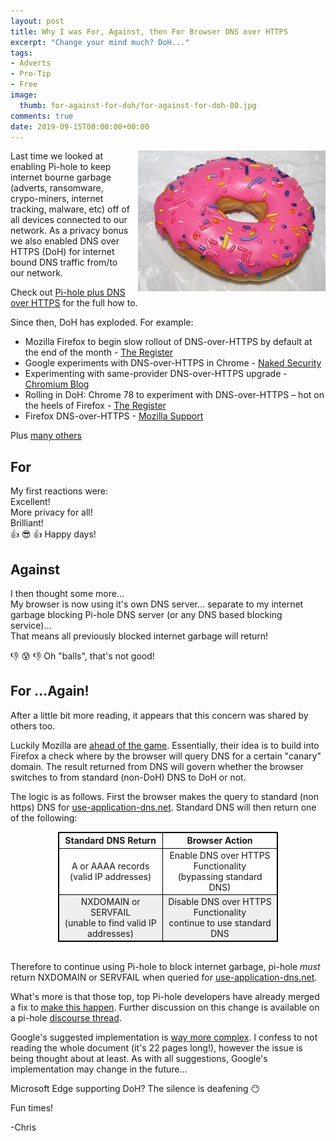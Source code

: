 ```yaml
---
layout: post
title: Why I was For, Against, then For Browser DNS over HTTPS
excerpt: "Change your mind much? DoH..."
tags:
- Adverts
- Pro-Tip
- Free
image:
  thumb: for-against-for-doh/for-against-for-doh-00.jpg
comments: true
date: 2019-09-15T00:00:00+00:00
---
```

<img style="float: right; margin: 0px 0px 10px 10px;"  alt="DoH Nut" src="/images/for-against-for-doh/for-against-for-doh-01.jpg">
Last time we looked at enabling Pi-hole to keep internet bourne garbage (adverts, ransomware, crypo-miners, internet tracking, malware, etc) off of all devices connected to our network.  As a privacy bonus we also enabled DNS over HTTPS (DoH) for internet bound DNS traffic from/to our network. 

Check out [Pi-hole plus DNS over HTTPS](https://polarclouds.co.uk/pi-hole-https-dns/) for the full how to.

Since then, DoH has exploded.  For example:

- Mozilla Firefox to begin slow rollout of DNS-over-HTTPS by default at the end of the month - [The Register](https://www.theregister.co.uk/2019/09/09/mozilla_firefox_dns/)
- Google experiments with DNS-over-HTTPS in Chrome - [Naked Security](https://nakedsecurity.sophos.com/2019/09/12/google-experiments-with-dns-over-http-in-chrome/) 
- Experimenting with same-provider DNS-over-HTTPS upgrade - [Chromium Blog](https://blog.chromium.org/2019/09/experimenting-with-same-provider-dns.html) 
- Rolling in DoH: Chrome 78 to experiment with DNS-over-HTTPS – hot on the heels of Firefox - [The Register](https://www.theregister.co.uk/2019/09/10/chrome_78_dnsoverhttps/)
- Firefox DNS-over-HTTPS - [Mozilla Support](https://support.mozilla.org/en-US/kb/firefox-dns-over-https)

Plus [many others](https://news.google.com/search?q=dns+over+https)

## For
My first reactions were: <br>
Excellent! <br>
More privacy for all!  <br>
Brilliant! <br>
:thumbsup: :sunglasses: :thumbsup: Happy days!

## Against
I then thought some more...<br>
My browser is now using it's own DNS server... separate to my internet garbage blocking Pi-hole DNS server (or any DNS based blocking service)...<br>
That means all previously blocked internet garbage will return! <br>

:thumbsdown: :cold_sweat: :thumbsdown: Oh "balls", that's not good!

## For ...Again!
After a little bit more reading, it appears that this concern was shared by others too.  

Luckily Mozilla are [ahead of the game](https://support.mozilla.org/en-US/kb/configuring-networks-disable-dns-over-https).
Essentially, their idea is to build into Firefox a check where by the browser will query DNS for a certain "canary" domain. The result returned from DNS will govern whether the browser switches to from standard (non-DoH) DNS to DoH or not.

The logic is as follows. First the browser makes the query to standard (non https) DNS for [use-application-dns.net](https://use-application-dns.net/). Standard DNS will then return one of the following:
<div>
<style scoped>
table{
    margin: 0 auto;
    width: 70%;
    border-collapse: collapse;
    border-spacing: 0;
    border:1px solid #000000; }
th{
    text-align: center;
    border:1px solid #000000; }
td{
    text-align: center;
    border:1px solid #000000;}
tr:nth-child(even) {
    background-color: #efefef;}
</style>
</div>

| Standard DNS Return | Browser Action 
| ------------------- | -------------- |
| A or AAAA records <br>(valid IP addresses) | Enable DNS over HTTPS Functionality <br>(bypassing standard DNS) |
| NXDOMAIN or SERVFAIL <br> (unable to find valid IP addresses) | Disable DNS over HTTPS Functionality <br> continue to use standard DNS |

<br>Therefore to continue using Pi-hole to block internet garbage, pi-hole *must* return NXDOMAIN or SERVFAIL when queried for [use-application-dns.net](https://use-application-dns.net/). 

What's more is that those top, top Pi-hole developers have already merged a fix to [make this happen](https://github.com/pi-hole/pi-hole/pull/2915). Further discussion on this change is available on a pi-hole [discourse thread](https://discourse.pi-hole.net/t/support-for-returning-nxdomain-for-use-application-dns-net-to-disable-firefox-doh/23243/7).

Google's suggested implementation is [way more complex](https://docs.google.com/document/d/15Ss0OaJeb-T3g2RMwgikHvsC0CPKd-MLeGeetv1wYY4/edit?usp=sharing). I confess to not reading the whole document (it's 22 pages long!), however the issue is being thought about at least.  As with all suggestions, Google's implementation may change in the future...

Microsoft Edge supporting DoH?  The silence is deafening :no_mouth:

Fun times!

-Chris
